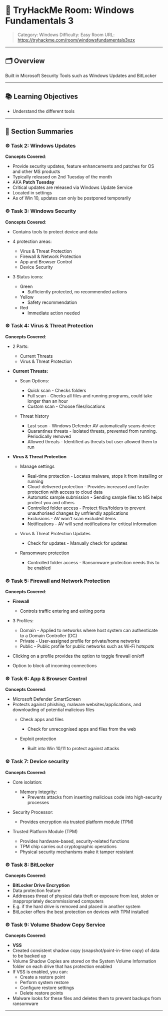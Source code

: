 # 🏫 TryHackMe Room: Windows Fundamentals 3

> Category: Windows
> Difficulty: Easy
> Room URL: https://tryhackme.com/room/windowsfundamentals3xzx

---

## 🗂️ Overview

Built in Microsoft Security Tools such as Windows Updates and BitLocker

---

## 📚 Learning Objectives

- Understand the different tools 

---

## 🧾 Section Summaries

### ⚙️ Task 2: Windows Updates
**Concepts Covered**:
- Provide security updates, feature enhancements and patches for OS and other MS products 
- Typically released on 2nd Tuesday of the month 
- AKA **Patch Tuesday**
- Critical updates are released via Windows Update Service
- Located in settings 
- As of Win 10, updates can only be postponed temporarily

### ⚙️ Task 3: Windows Security
**Concepts Covered**:
- Contains tools to protect device and data

- 4 protection areas:
    - Virus & Threat Protection 
    - Firewall & Network Protection 
    - App and Browser Control 
    - Device Security 

- 3 Status icons:
    - Green
        - Sufficiently protected, no recommended actions 
    - Yellow
        - Safety recommendation 
    - Red 
        - Immediate action needed

### ⚙️ Task 4: Virus & Threat Protection 
**Concepts Covered**:
- 2 Parts:
    - Current Threats 
    - Virus & Threat Protection 

- **Current Threats:** 
    - Scan Options:
        - Quick scan - Checks folders 
        - Full scan - Checks all files and running programs, could take longer than an hour 
        - Custom scan - Choose files/locations 
    
    - Threat history 
        - Last scan - Windows Defender AV automatically scans device 
        - Quarantines threats - Isolated threats, prevented from running. Periodically removed
        - Allowed threats - Identified as threats but user allowed them to run 
    
- **Virus & Threat Protection** 
    - Manage settings
        - Real-time protection - Locates malware, stops it from installing or running 
        - Cloud-delivered protection - Provides increased and faster protection with access to cloud data 
        - Automatic sample submission - Sending sample files to MS helps protect you and others 
        - Controlled folder access - Protect files/folders to prevent unauthorised changes by unfriendly applications 
        - Exclusions - AV won't scan excluded items 
        - Notifications - AV will send notifications for critical information
    
    - Virus & Threat Protection Updates 
        - Check for updates - Manually check for updates 
    
    - Ransomware protection
        - Controlled folder access - Ransomware protection needs this to be enabled 

### ⚙️ Task 5: Firewall and Network Protection
**Concepts Covered**:
- **Firewall** 
    - Controls traffic entering and exiting ports 

- 3 Profiles:
    - Domain - Applied to networks where host system can authenticate to a Domain Controller (DC)
    - Private - User-assigned profile for private/home networks
    - Public - Public profile for public networks such as Wi-Fi hotspots

- Clicking on a profile provides the option to toggle firewall on/off
- Option to block all incoming connections 

### ⚙️ Task 6: App & Browser Control
**Concepts Covered**:
- Microsoft Defender SmartScreen 
- Protects against phishing, malware websites/applications, and downloading of potential malicious files
    - Check apps and files
        - Check for unrecognised apps and files from the web 
    
    - Exploit protection
        - Built into Win 10/11 to protect against attacks

### ⚙️ Task 7: Device security
**Concepts Covered**:
- Core isolation:
    - Memory Integrity: 
        - Prevents attacks from inserting malicious code into high-security processes 

- Security Processor:
    - Provides encryption via trusted platform module (TPM)

- Trusted Platform Module (TPM)
    - Provides hardware-based, security-related functions
    - TPM chip carries out cryptographic operations 
    - Physical security mechanisms make it tamper resistant 

### ⚙️ Task 8: BitLocker
**Concepts Covered**:
- **BitLocker Drive Encryption** 
- Data protection feature 
- Addresses threat of physical data theft or exposure from lost, stolen or inappropriately decommissioned computers 
- E.g. if the hard drive is removed and placed in another system 
- BitLocker offers the best protection on devices with TPM installed 


### ⚙️ Task 9: Volume Shadow Copy Service
**Concepts Covered**:
- **VSS**
- Created consistent shadow copy (snapshot/point-in-time copy) of data to be backed up 
- Volume Shadow Copies are stored on the System Volume Information folder on each drive that has protection enabled
- If VSS is enabled, you can:
    - Create a restore point 
    - Perform system restore
    - Configure restore settings 
    - Delete restore points
- Malware looks for these files and deletes them to prevent backups from ransomware


---
